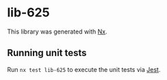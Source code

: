 # lib-625

This library was generated with [Nx](https://nx.dev).

## Running unit tests

Run `nx test lib-625` to execute the unit tests via [Jest](https://jestjs.io).
